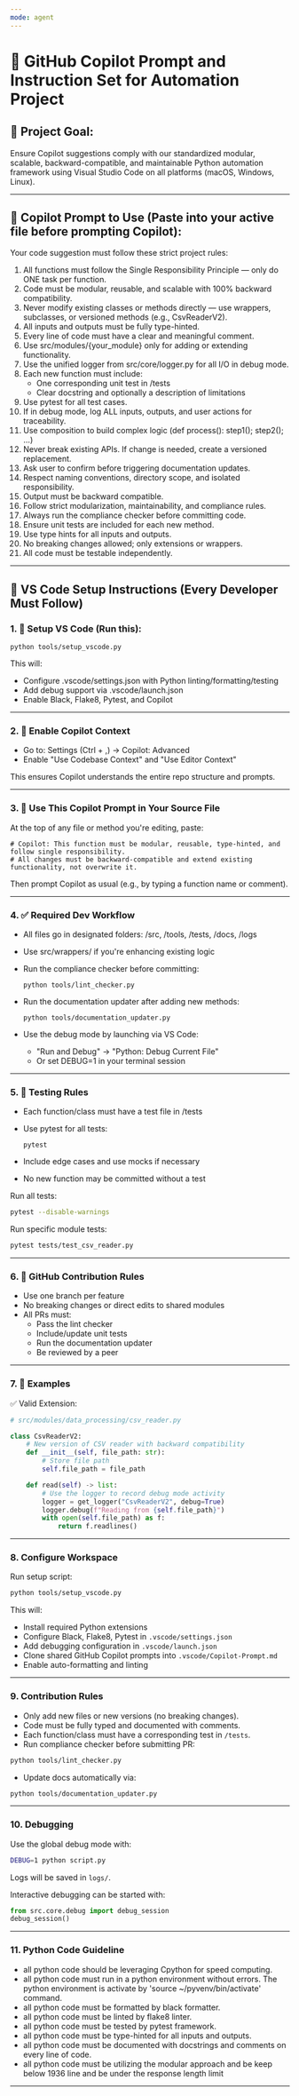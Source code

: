 ```yaml
---
mode: agent
---
```


# 🤖 GitHub Copilot Prompt and Instruction Set for Automation Project

## 🔐 Project Goal:
Ensure Copilot suggestions comply with our standardized modular, scalable, backward-compatible, and maintainable Python automation framework using Visual Studio Code on all platforms (macOS, Windows, Linux).

---

## 🧠 Copilot Prompt to Use (Paste into your active file before prompting Copilot):

Your code suggestion must follow these strict project rules:

1. All functions must follow the Single Responsibility Principle — only do ONE task per function.
2. Code must be modular, reusable, and scalable with 100% backward compatibility.
3. Never modify existing classes or methods directly — use wrappers, subclasses, or versioned methods (e.g., CsvReaderV2).
4. All inputs and outputs must be fully type-hinted.
5. Every line of code must have a clear and meaningful comment.
6. Use src/modules/{your_module} only for adding or extending functionality.
7. Use the unified logger from src/core/logger.py for all I/O in debug mode.
8. Each new function must include:
    - One corresponding unit test in /tests
    - Clear docstring and optionally a description of limitations
9. Use pytest for all test cases.
10. If in debug mode, log ALL inputs, outputs, and user actions for traceability.
11. Use composition to build complex logic (def process(): step1(); step2(); ...)
12. Never break existing APIs. If change is needed, create a versioned replacement.
13. Ask user to confirm before triggering documentation updates.
14. Respect naming conventions, directory scope, and isolated responsibility.
15. Output must be backward compatible. 
16. Follow strict modularization, maintainability, and compliance rules.
17. Always run the compliance checker before committing code.
18. Ensure unit tests are included for each new method.
19. Use type hints for all inputs and outputs.
20. No breaking changes allowed; only extensions or wrappers.
21. All code must be testable independently.

---

## 🧩 VS Code Setup Instructions (Every Developer Must Follow)

### 1. 🔧 Setup VS Code (Run this):

    python tools/setup_vscode.py

This will:
- Configure .vscode/settings.json with Python linting/formatting/testing
- Add debug support via .vscode/launch.json
- Enable Black, Flake8, Pytest, and Copilot

---

### 2. 🤖 Enable Copilot Context

- Go to: Settings (Ctrl + ,) → Copilot: Advanced
- Enable "Use Codebase Context" and "Use Editor Context"

This ensures Copilot understands the entire repo structure and prompts.

---

### 3. 📜 Use This Copilot Prompt in Your Source File

At the top of any file or method you're editing, paste:

    # Copilot: This function must be modular, reusable, type-hinted, and follow single responsibility.
    # All changes must be backward-compatible and extend existing functionality, not overwrite it.

Then prompt Copilot as usual (e.g., by typing a function name or comment).

---

### 4. ✅ Required Dev Workflow

- All files go in designated folders: /src, /tools, /tests, /docs, /logs
- Use src/wrappers/ if you're enhancing existing logic
- Run the compliance checker before committing:

      python tools/lint_checker.py

- Run the documentation updater after adding new methods:

      python tools/documentation_updater.py

- Use the debug mode by launching via VS Code:
    - "Run and Debug" → "Python: Debug Current File"
    - Or set DEBUG=1 in your terminal session

---

### 5. 🧪 Testing Rules

- Each function/class must have a test file in /tests
- Use pytest for all tests:

      pytest

- Include edge cases and use mocks if necessary
- No new function may be committed without a test

Run all tests:
```bash
pytest --disable-warnings
```

Run specific module tests:
```bash
pytest tests/test_csv_reader.py
```
---

### 6. 🔁 GitHub Contribution Rules

- Use one branch per feature
- No breaking changes or direct edits to shared modules
- All PRs must:
    - Pass the lint checker
    - Include/update unit tests
    - Run the documentation updater
    - Be reviewed by a peer

---

### 7. 🧠 Examples

✅ Valid Extension:

```python
# src/modules/data_processing/csv_reader.py

class CsvReaderV2:
    # New version of CSV reader with backward compatibility
    def __init__(self, file_path: str):
        # Store file path
        self.file_path = file_path

    def read(self) -> list:
        # Use the logger to record debug mode activity
        logger = get_logger("CsvReaderV2", debug=True)
        logger.debug(f"Reading from {self.file_path}")
        with open(self.file_path) as f:
            return f.readlines()
```

---

### 8. Configure Workspace
Run setup script:
```bash
python tools/setup_vscode.py
```

This will:
- Install required Python extensions
- Configure Black, Flake8, Pytest in `.vscode/settings.json`
- Add debugging configuration in `.vscode/launch.json`
- Clone shared GitHub Copilot prompts into `.vscode/Copilot-Prompt.md`
- Enable auto-formatting and linting

---

### 9. Contribution Rules
- Only add new files or new versions (no breaking changes).  
- Code must be fully typed and documented with comments.  
- Each function/class must have a corresponding test in `/tests`.  
- Run compliance checker before submitting PR:
```bash
python tools/lint_checker.py
```
- Update docs automatically via:
```bash
python tools/documentation_updater.py
```
---

### 10. Debugging
Use the global debug mode with:
```bash
DEBUG=1 python script.py
```
Logs will be saved in `logs/`.

Interactive debugging can be started with:
```python
from src.core.debug import debug_session
debug_session()
```

---

### 11. Python Code Guideline
- all python code should be leveraging Cpython for speed computing. 
- all python code must run in a python environment without errors. The python environment is activate by 'source ~/pyvenv/bin/activate' command.
- all python code must be formatted by black formatter.
- all python code must be linted by flake8 linter.
- all python code must be tested by pytest framework.
- all python code must be type-hinted for all inputs and outputs.
- all python code must be documented with docstrings and comments on every line of code.
- all python code must be utilizing the modular approach and be keep below 1936 line and be under the response length limit
---




